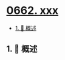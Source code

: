 # [0662. xxx](https://github.com/Tdahuyou/TNotes.leetcode/tree/main/notes/0662.%20xxx)

<!-- region:toc -->

- [1. 📝 概述](#1--概述)

<!-- endregion:toc -->

## 1. 📝 概述
